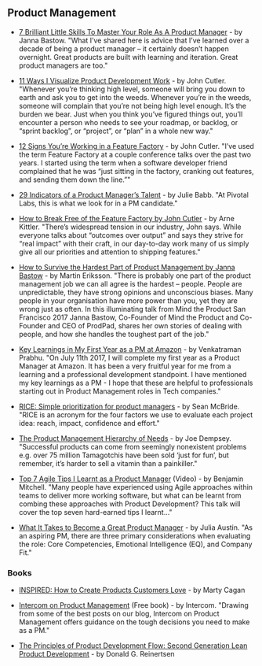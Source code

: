 ## Product Management

- [7 Brilliant Little Skills To Master Your Role As A Product Manager](https://www.prodpad.com/blog/essential-skills-for-product-manager-roles/) - by Janna Bastow. "What I’ve shared here is advice that I’ve learned over a decade of being a product manager – it certainly doesn’t happen overnight. Great products are built with learning and iteration. Great product managers are too."

- [11 Ways I Visualize Product Development Work](https://hackernoon.com/11-ways-i-visualize-product-development-work-f32aee3fcbf7) - by John Cutler. "Whenever you’re thinking high level, someone will bring you down to earth and ask you to get into the weeds. Whenever you’re in the weeds, someone will complain that you’re not being high level enough. It’s the burden we bear. Just when you think you’ve figured things out, you’ll encounter a person who needs to see your roadmap, or backlog, or “sprint backlog”, or “project”, or “plan” in a whole new way."

- [12 Signs You’re Working in a Feature Factory](https://hackernoon.com/12-signs-youre-working-in-a-feature-factory-44a5b938d6a2) - by John Cutler. "I’ve used the term Feature Factory at a couple conference talks over the past two years. I started using the term when a software developer friend complained that he was “just sitting in the factory, cranking out features, and sending them down the line.”"

- [29 Indicators of a Product Manager’s Talent](https://builttoadapt.io/the-29-product-manager-points-of-proof-af0d7a57eeb9) - by Julie Babb. "At Pivotal Labs, this is what we look for in a PM candidate."

- [How to Break Free of the Feature Factory by John Cutler](https://www.mindtheproduct.com/2017/08/break-free-feature-factory-john-cutler/) - by Arne Kittler. "There’s widespread tension in our industry, John says. While everyone talks about “outcomes over output” and says they strive for “real impact” with their craft, in our day-to-day work many of us simply give all our priorities and attention to shipping features."

- [How to Survive the Hardest Part of Product Management by Janna Bastow](https://www.mindtheproduct.com/2017/09/survive-hardest-part-product-management-janna-bastow/) - by Martin Eriksson. "There is probably one part of the product management job we can all agree is the hardest – people. People are unpredictable, they have strong opinions and unconscious biases. Many people in your organisation have more power than you, yet they are wrong just as often. In this illuminating talk from Mind the Product San Francisco 2017 Janna Bastow, Co-Founder of Mind the Product and Co-Founder and CEO of ProdPad, shares her own stories of dealing with people, and how she handles the toughest part of the job."

- [Key Learnings in My First Year as a PM at Amazon](https://www.linkedin.com/pulse/key-learnings-my-first-year-pm-amazon-venkatraman-prabhu/) - by Venkatraman Prabhu. "On July 11th 2017, I will complete my first year as a Product Manager at Amazon. It has been a very fruitful year for me from a learning and a professional development standpoint. I have mentioned my key learnings as a PM - I hope that these are helpful to professionals starting out in Product Management roles in Tech companies."

- [RICE: Simple prioritization for product managers](https://blog.intercom.com/rice-simple-prioritization-for-product-managers/) - by Sean McBride. "RICE is an acronym for the four factors we use to evaluate each project idea: reach, impact, confidence and effort."

- [The Product Management Hierarchy of Needs](https://medium.com/product-problems/the-product-management-hierarchy-of-needs-1003b6c439d2) - by Joe Dempsey. "Successful products can come from seemingly nonexistent problems e.g. over 75 million Tamagotchis have been sold ‘just for fun’, but remember, it’s harder to sell a vitamin than a painkiller."

- [Top 7 Agile Tips I Learnt as a Product Manager](https://www.youtube.com/watch?v=v7bNTqMlq-E) (Video) - by Benjamin Mitchell. "Many people have experienced using Agile approaches within teams to deliver more working software, but what can be learnt from combing these approaches with Product Development? This talk will cover the top seven hard-earned tips I learnt..." 

- [What It Takes to Become a Great Product Manager](https://hbr.org/2017/12/what-it-takes-to-become-a-great-product-manager) - by Julia Austin. "As an aspiring PM, there are three primary considerations when evaluating the role: Core Competencies, Emotional Intelligence (EQ), and Company Fit."

### Books

- [INSPIRED: How to Create Products Customers Love](https://svpg.com/inspired-how-to-create-products-customers-love/) - by Marty Cagan

- [Intercom on Product Management](https://www.intercom.com/books/product-management) (Free book) - by Intercom. "Drawing from some of the best posts on our blog, Intercom on Product Management offers guidance on the tough decisions you need to make as a PM."

- [The Principles of Product Development Flow: Second Generation Lean Product Development](https://www.goodreads.com/book/show/6278270-the-principles-of-product-development-flow) - by Donald G. Reinertsen

